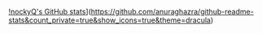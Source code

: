 [!nockyQ's GitHub stats](https://github-readme-stats.vercel.app/api?username=nockyQ)](https://github.com/anuraghazra/github-readme-stats&count_private=true&show_icons=true&theme=dracula)
